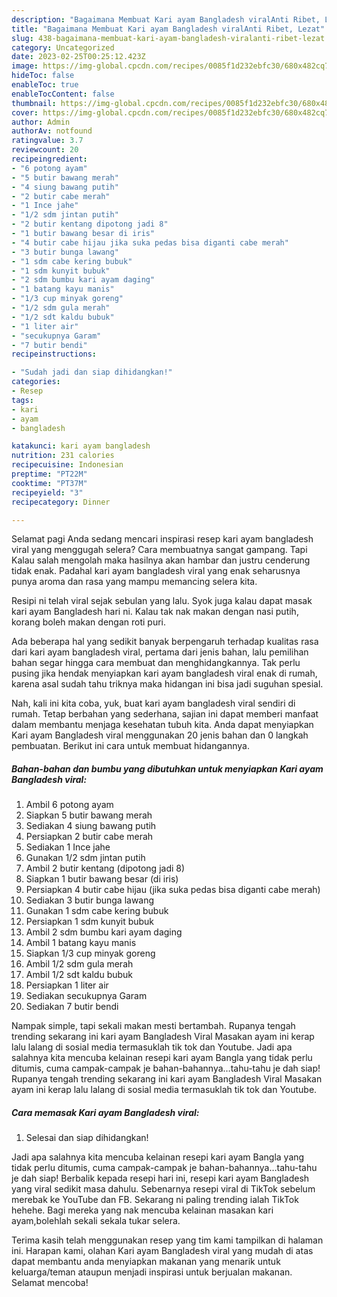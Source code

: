 ```yaml
---
description: "Bagaimana Membuat Kari ayam Bangladesh viralAnti Ribet, Lezat"
title: "Bagaimana Membuat Kari ayam Bangladesh viralAnti Ribet, Lezat"
slug: 438-bagaimana-membuat-kari-ayam-bangladesh-viralanti-ribet-lezat
category: Uncategorized
date: 2023-02-25T00:25:12.423Z
image: https://img-global.cpcdn.com/recipes/0085f1d232ebfc30/680x482cq70/kari-ayam-bangladesh-viral-foto-resep-utama.jpg
hideToc: false
enableToc: true
enableTocContent: false
thumbnail: https://img-global.cpcdn.com/recipes/0085f1d232ebfc30/680x482cq70/kari-ayam-bangladesh-viral-foto-resep-utama.jpg
cover: https://img-global.cpcdn.com/recipes/0085f1d232ebfc30/680x482cq70/kari-ayam-bangladesh-viral-foto-resep-utama.jpg
author: Admin
authorAv: notfound
ratingvalue: 3.7
reviewcount: 20
recipeingredient:
- "6 potong ayam"
- "5 butir bawang merah"
- "4 siung bawang putih"
- "2 butir cabe merah"
- "1 Ince jahe"
- "1/2 sdm jintan putih"
- "2 butir kentang dipotong jadi 8"
- "1 butir bawang besar di iris"
- "4 butir cabe hijau jika suka pedas bisa diganti cabe merah"
- "3 butir bunga lawang"
- "1 sdm cabe kering bubuk"
- "1 sdm kunyit bubuk"
- "2 sdm bumbu kari ayam daging"
- "1 batang kayu manis"
- "1/3 cup minyak goreng"
- "1/2 sdm gula merah"
- "1/2 sdt kaldu bubuk"
- "1 liter air"
- "secukupnya Garam"
- "7 butir bendi"
recipeinstructions:

- "Sudah jadi dan siap dihidangkan!"
categories:
- Resep
tags:
- kari
- ayam
- bangladesh

katakunci: kari ayam bangladesh 
nutrition: 231 calories
recipecuisine: Indonesian
preptime: "PT22M"
cooktime: "PT37M"
recipeyield: "3"
recipecategory: Dinner

---
```



Selamat pagi Anda sedang mencari inspirasi resep kari ayam bangladesh viral yang menggugah selera? Cara membuatnya sangat gampang. Tapi Kalau salah mengolah maka hasilnya akan hambar dan justru cenderung tidak enak. Padahal kari ayam bangladesh viral yang enak seharusnya punya aroma dan rasa yang mampu memancing selera kita.


Resipi ni telah viral sejak sebulan yang lalu. Syok juga kalau dapat masak kari ayam Bangladesh hari ni. Kalau tak nak makan dengan nasi putih, korang boleh makan dengan roti puri.

Ada beberapa hal yang sedikit banyak berpengaruh terhadap kualitas rasa dari kari ayam bangladesh viral, pertama dari jenis bahan, lalu pemilihan bahan segar hingga cara membuat dan menghidangkannya. Tak perlu pusing jika hendak menyiapkan kari ayam bangladesh viral enak di rumah, karena asal sudah tahu triknya maka hidangan ini bisa jadi suguhan spesial.


Nah, kali ini kita coba, yuk, buat kari ayam bangladesh viral sendiri di rumah. Tetap berbahan yang sederhana, sajian ini dapat memberi manfaat dalam membantu menjaga kesehatan tubuh kita. Anda dapat menyiapkan Kari ayam Bangladesh viral menggunakan 20 jenis bahan dan 0 langkah pembuatan. Berikut ini cara untuk membuat hidangannya.

<!--inarticleads1-->

##### Bahan-bahan dan bumbu yang dibutuhkan untuk menyiapkan Kari ayam Bangladesh viral:

1. Ambil 6 potong ayam
1. Siapkan 5 butir bawang merah
1. Sediakan 4 siung bawang putih
1. Persiapkan 2 butir cabe merah
1. Sediakan 1 Ince jahe
1. Gunakan 1/2 sdm jintan putih
1. Ambil 2 butir kentang (dipotong jadi 8)
1. Siapkan 1 butir bawang besar (di iris)
1. Persiapkan 4 butir cabe hijau (jika suka pedas bisa diganti cabe merah)
1. Sediakan 3 butir bunga lawang
1. Gunakan 1 sdm cabe kering bubuk
1. Persiapkan 1 sdm kunyit bubuk
1. Ambil 2 sdm bumbu kari ayam daging
1. Ambil 1 batang kayu manis
1. Siapkan 1/3 cup minyak goreng
1. Ambil 1/2 sdm gula merah
1. Ambil 1/2 sdt kaldu bubuk
1. Persiapkan 1 liter air
1. Sediakan secukupnya Garam
1. Sediakan 7 butir bendi


Nampak simple, tapi sekali makan mesti bertambah. Rupanya tengah trending sekarang ini kari ayam Bangladesh Viral Masakan ayam ini kerap lalu lalang di sosial media termasuklah tik tok dan Youtube. Jadi apa salahnya kita mencuba kelainan resepi kari ayam Bangla yang tidak perlu ditumis, cuma campak-campak je bahan-bahannya…tahu-tahu je dah siap! Rupanya tengah trending sekarang ini kari ayam Bangladesh Viral Masakan ayam ini kerap lalu lalang di sosial media termasuklah tik tok dan Youtube. 

<!--inarticleads2-->

##### Cara memasak Kari ayam Bangladesh viral:


1. Selesai dan siap dihidangkan!

Jadi apa salahnya kita mencuba kelainan resepi kari ayam Bangla yang tidak perlu ditumis, cuma campak-campak je bahan-bahannya…tahu-tahu je dah siap! Berbalik kepada resepi hari ini, resepi kari ayam Bangladesh yang viral sedikit masa dahulu. Sebenarnya resepi viral di TikTok sebelum merebak ke YouTube dan FB. Sekarang ni paling trending ialah TikTok hehehe. Bagi mereka yang nak mencuba kelainan masakan kari ayam,bolehlah sekali sekala tukar selera. 

Terima kasih telah menggunakan resep yang tim kami tampilkan di halaman ini. Harapan kami, olahan Kari ayam Bangladesh viral yang mudah di atas dapat membantu anda menyiapkan makanan yang menarik untuk keluarga/teman ataupun menjadi inspirasi untuk berjualan makanan. Selamat mencoba!
